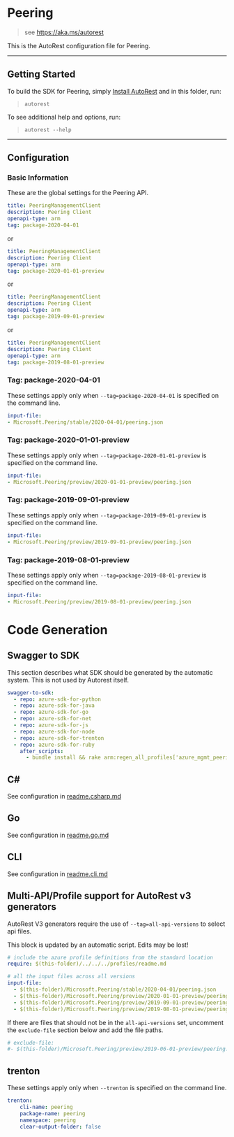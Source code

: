 # Peering

> see https://aka.ms/autorest

This is the AutoRest configuration file for Peering.

---
## Getting Started 
To build the SDK for Peering, simply [Install AutoRest](https://aka.ms/autorest/install) and in this folder, run:

> `autorest`

To see additional help and options, run:

> `autorest --help`
---

## Configuration



### Basic Information 
These are the global settings for the Peering API.

``` yaml
title: PeeringManagementClient
description: Peering Client
openapi-type: arm
tag: package-2020-04-01
```
or
``` yaml
title: PeeringManagementClient
description: Peering Client
openapi-type: arm
tag: package-2020-01-01-preview
```
or
``` yaml
title: PeeringManagementClient
description: Peering Client
openapi-type: arm
tag: package-2019-09-01-preview
```
or
``` yaml
title: PeeringManagementClient
description: Peering Client
openapi-type: arm
tag: package-2019-08-01-preview
```

### Tag: package-2020-04-01

These settings apply only when `--tag=package-2020-04-01` is specified on the command line.

``` yaml $(tag) == 'package-2020-04-01'
input-file:
- Microsoft.Peering/stable/2020-04-01/peering.json
```

### Tag: package-2020-01-01-preview

These settings apply only when `--tag=package-2020-01-01-preview` is specified on the command line.

``` yaml $(tag) == 'package-2020-01-01-preview'
input-file:
- Microsoft.Peering/preview/2020-01-01-preview/peering.json
```

### Tag: package-2019-09-01-preview

These settings apply only when `--tag=package-2019-09-01-preview` is specified on the command line.

``` yaml $(tag) == 'package-2019-09-01-preview'
input-file:
- Microsoft.Peering/preview/2019-09-01-preview/peering.json
```

### Tag: package-2019-08-01-preview

These settings apply only when `--tag=package-2019-08-01-preview` is specified on the command line.

``` yaml $(tag) == 'package-2019-08-01-preview'
input-file:
- Microsoft.Peering/preview/2019-08-01-preview/peering.json
```


# Code Generation

## Swagger to SDK

This section describes what SDK should be generated by the automatic system.
This is not used by Autorest itself.

``` yaml $(swagger-to-sdk)
swagger-to-sdk:
  - repo: azure-sdk-for-python
  - repo: azure-sdk-for-java
  - repo: azure-sdk-for-go
  - repo: azure-sdk-for-net
  - repo: azure-sdk-for-js
  - repo: azure-sdk-for-node
  - repo: azure-sdk-for-trenton
  - repo: azure-sdk-for-ruby
    after_scripts:
      - bundle install && rake arm:regen_all_profiles['azure_mgmt_peering']
```

## C# 

See configuration in [readme.csharp.md](./readme.csharp.md)

## Go

See configuration in [readme.go.md](./readme.go.md)

## CLI

See configuration in [readme.cli.md](./readme.cli.md)

## Multi-API/Profile support for AutoRest v3 generators 

AutoRest V3 generators require the use of `--tag=all-api-versions` to select api files.

This block is updated by an automatic script. Edits may be lost!

``` yaml $(tag) == 'all-api-versions' /* autogenerated */
# include the azure profile definitions from the standard location
require: $(this-folder)/../../../profiles/readme.md

# all the input files across all versions
input-file:
  - $(this-folder)/Microsoft.Peering/stable/2020-04-01/peering.json
  - $(this-folder)/Microsoft.Peering/preview/2020-01-01-preview/peering.json
  - $(this-folder)/Microsoft.Peering/preview/2019-09-01-preview/peering.json
  - $(this-folder)/Microsoft.Peering/preview/2019-08-01-preview/peering.json

```

If there are files that should not be in the `all-api-versions` set, 
uncomment the  `exclude-file` section below and add the file paths.

``` yaml $(tag) == 'all-api-versions'
# exclude-file: 
#- $(this-folder)/Microsoft.Peering/preview/2019-06-01-preview/peering.json
```

## trenton

These settings apply only when `--trenton` is specified on the command line.

``` yaml $(trenton)
trenton:
    cli-name: peering
    package-name: peering
    namespace: peering
    clear-output-folder: false
```
